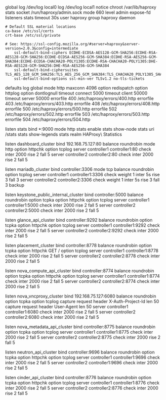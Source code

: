 global
	log /dev/log	local0
	log /dev/log	local1 notice
	chroot /var/lib/haproxy
	stats socket /run/haproxy/admin.sock mode 660 level admin expose-fd listeners
	stats timeout 30s
	user haproxy
	group haproxy
	daemon

	# Default SSL material locations
	ca-base /etc/ssl/certs
	crt-base /etc/ssl/private

	# See: https://ssl-config.mozilla.org/#server=haproxy&server-version=2.0.3&config=intermediate
        ssl-default-bind-ciphers ECDHE-ECDSA-AES128-GCM-SHA256:ECDHE-RSA-AES128-GCM-SHA256:ECDHE-ECDSA-AES256-GCM-SHA384:ECDHE-RSA-AES256-GCM-SHA384:ECDHE-ECDSA-CHACHA20-POLY1305:ECDHE-RSA-CHACHA20-POLY1305:DHE-RSA-AES128-GCM-SHA256:DHE-RSA-AES256-GCM-SHA384
        ssl-default-bind-ciphersuites TLS_AES_128_GCM_SHA256:TLS_AES_256_GCM_SHA384:TLS_CHACHA20_POLY1305_SHA256
        ssl-default-bind-options ssl-min-ver TLSv1.2 no-tls-tickets

defaults
	log	global
	mode	http
    maxconn  4096
    option  redispatch
	option	httplog
	option	dontlognull
        timeout connect 5000
        timeout client  50000
        timeout server  50000
	errorfile 400 /etc/haproxy/errors/400.http
	errorfile 403 /etc/haproxy/errors/403.http
	errorfile 408 /etc/haproxy/errors/408.http
	errorfile 500 /etc/haproxy/errors/500.http
	errorfile 502 /etc/haproxy/errors/502.http
	errorfile 503 /etc/haproxy/errors/503.http
	errorfile 504 /etc/haproxy/errors/504.http

listen stats 
    bind *:9000
    mode http
    stats enable
	stats show-node
    stats uri /stats
    stats show-legends
    stats realm HAProxy\ Statistics

listen dashboard_cluster
    bind 192.168.75.127:80
    balance  roundrobin
    mode http
    option  httpchk
    option  tcplog
    server controller1 controller1:80 check inter 2000 rise 2 fall 5 
    server controller2 controller2:80 check inter 2000 rise 2 fall 5 

listen mariadb_cluster 
    bind controller:3306
    mode tcp
    balance roundrobin
    option  tcplog
    server controller1 controller1:3306 check weight 1 inter 5s rise 3 fall 3
    server controller2 controller2:3306 check weight 1 inter 5s rise 3 fall 3 backup

listen keystone_public_internal_cluster
    bind controller:5000
    balance  roundrobin
    option  tcpka
    option  httpchk
    option  tcplog
    server controller1 controller1:5000 check inter 2000 rise 2 fall 5
    server controller2 controller2:5000 check inter 2000 rise 2 fall 5  

listen glance_api_cluster
    bind controller:9292
    balance  roundrobin
    option  tcpka
    option  httpchk
    option  tcplog
    server controller1 controller1:9292 check inter 2000 rise 2 fall 5
    server controller2 controller2:9292 check inter 2000 rise 2 fall 5

listen placement_cluster
    bind controller:8778
    balance  roundrobin
    option  tcpka
    option  httpchk GET /
    option  tcplog
    server controller1 controller1:8778 check inter 2000 rise 2 fall 5
    server controller2 controller2:8778 check inter 2000 rise 2 fall 5

listen nova_compute_api_cluster
    bind controller:8774
    balance  roundrobin
    option  tcpka
    option  httpchk
    option  tcplog
    server controller1 controller1:8774 check inter 2000 rise 2 fall 5
    server controller2 controller2:8774 check inter 2000 rise 2 fall 5

listen nova_vncproxy_cluster
    bind 192.168.75.127:6080
    balance  roundrobin
    option  tcpka
    option  tcplog
    capture request header X-Auth-Project-Id len 50
    capture request header User-Agent len 50
    server controller1 controller1:6080 check inter 2000 rise 2 fall 5
    server controller2 controller2:6080 check inter 2000 rise 2 fall 5

listen nova_metadata_api_cluster
  bind  controller:8775
  balance  roundrobin
  option  tcpka
  option  tcplog
  server controller1 controller1:8775 check inter 2000 rise 2 fall 5
  server controller2 controller2:8775 check inter 2000 rise 2 fall 5

listen neutron_api_cluster
    bind controller:9696
    balance  roundrobin
    option  tcpka
    option  httpchk
    option  tcplog
    server controller1 controller1:9696 check inter 2000 rise 2 fall 5
    server controller2 controller1:9696 check inter 2000 rise 2 fall 5

listen cinder_api_cluster
    bind controller:8776
    balance  roundrobin
    option  tcpka
    option  httpchk
    option  tcplog
    server controller1 controller1:8776 check inter 2000 rise 2 fall 5
    server controller2 controller2:8776 check inter 2000 rise 2 fall 5